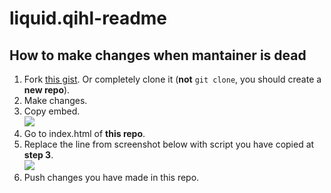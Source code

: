 # liquid.qihl-readme

## How to make changes when mantainer is dead

1. Fork [this gist](https://gist.github.com/risenforces/33e9609f8b5b67e253a6fea68e3e8fca). Or completely clone it (**not** `git clone`, you should create a **new repo**).
2. Make changes.
3. Copy embed.  
   ![](https://i.ibb.co/qRmDw92/Screenshot-9.jpg)
4. Go to index.html of **this repo**.
5. Replace the line from screenshot below with script you have copied at **step 3**.  
   ![](https://i.ibb.co/nPCHwVJ/Screenshot-10.jpg)
6. Push changes you have made in this repo.
